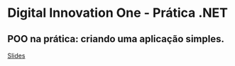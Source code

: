 # Digital Innovation One - Prática .NET

## POO na prática: criando uma aplicação simples.

[Slides](dio-dotnet-poo-lab-1.pdf)
